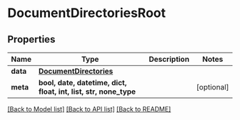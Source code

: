 # DocumentDirectoriesRoot


## Properties
Name | Type | Description | Notes
------------ | ------------- | ------------- | -------------
**data** | [**DocumentDirectories**](DocumentDirectories.md) |  | 
**meta** | **bool, date, datetime, dict, float, int, list, str, none_type** |  | [optional] 

[[Back to Model list]](../README.md#documentation-for-models) [[Back to API list]](../README.md#documentation-for-api-endpoints) [[Back to README]](../README.md)


